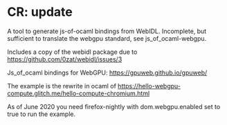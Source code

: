 
# CR: update

A tool to generate js-of-ocaml bindings from WebIDL. Incomplete, but sufficient to translate the webgpu standard, see js_of_ocaml-webgpu.

Includes a copy of the webidl package due to
https://github.com/0zat/webidl/issues/3

Js_of_ocaml bindings for WebGPU: https://gpuweb.github.io/gpuweb/

The example is the rewrite in ocaml of
https://hello-webgpu-compute.glitch.me/hello-compute-chromium.html

As of June 2020 you need firefox-nightly with dom.webgpu.enabled set to true to
run the example.
